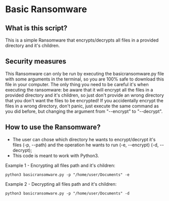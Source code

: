 # Basic Ransomware

## What is this script?

This is a simple Ransomware that encrypts/decrypts all files in a provided directory and it's children.


## Security measures

This Ransomware can only be run by executing the basicransomware.py file with some arguments in the terminal, so you are 100% safe to download this file in your computer. The only thing you need to be careful it's when executing the ransomware: be aware that it will encrypt all the files in a provided directory and it's children, so just don't provide an wrong directory that you don't want the files to be encrypted! If you accidentally encrypt the files in a wrong directory, don't panic, just execute the same command as you did before, but changing the argument from "--encrypt" to "--decrypt".

## How to use the Ransomware?

- The user can chose which directory he wants to encrypt/decrypt it's files (-p, --path) and the operation he wants to run (-e, --encrypt) (-d, --decrypt);
- This code is meant to work with Python3.

Example 1 - Encrypting all files path and it's children:

```
python3 basicransomware.py -p "/home/user/Documents" -e
```

Example 2 - Decrypting all files path and it's children:

```
python3 basicransomware.py -p "/home/user/Documents" -d
```